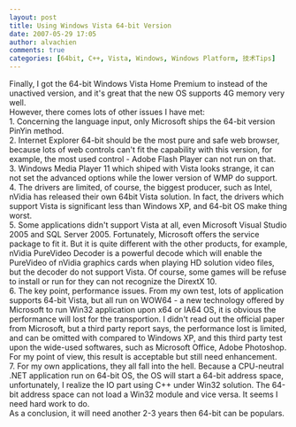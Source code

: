 ```yaml
---
layout: post
title: Using Windows Vista 64-bit Version
date: 2007-05-29 17:05
author: alvachien
comments: true
categories: [64bit, C++, Vista, Windows, Windows Platform, 技术Tips]
---
```

<div id="bp-C678F199F470A1FB_914-content">
<div>Finally, I got the 64-bit Windows Vista Home Premium to instead of the unactived version, and it's great that the new OS supports 4G memory very well.</div>
<div> </div>
<div>However, there comes lots of other issues I have met:</div>
<div>1. Concerning the language input, only Microsoft ships the 64-bit version PinYin method.</div>
<div>2. Internet Explorer 64-bit should be the most pure and safe web browser, because lots of web controls can't fit the capability with this version, for example, the most used control - Adobe Flash Player can not run on that.</div>
<div>3. Windows Media Player 11 which shiped with Vista looks strange, it can not set the advanced options while the lower version of WMP do support.</div>
<div>4. The drivers are limited, of course, the biggest producer, such as Intel, nVidia has released their own 64bit Vista solution. In fact, the drivers which support Vista is significant less than Windows XP, and 64-bit OS make thing worst.</div>
<div>5. Some applications didn't support Vista at all, even Microsoft Visual Studio 2005 and SQL Server 2005. Fortunately, Microsoft offers the service package to fit it. But it is quite different with the other products, for example, nVidia PureVideo Decoder is a powerful decode which will enable the PureVideo of nVidia graphics cards when playing HD solution video files, but the decoder do not support Vista. Of course, some games will be refuse to install or run for they can not recognize the DirextX 10.</div>
<div>6. The key point, performance issues. From my own test, lots of application supports 64-bit Vista, but all run on WOW64 - a new technology offered by Microsoft to run Win32 application upon x64 or IA64 OS, it is obvious the performance will lost for the transportion. I didn't read out the official paper from Microsoft, but a third party report says, the performance lost is limited, and can be omitted with compared to Windows XP, and this third party test upon the wide-used softwares, such as Microsoft Office, Adobe Photoshop. For my point of view, this result is acceptable but still need enhancement.</div>
<div>7. For my own applications, they all fall into the hell. Because a CPU-neutral .NET application run on 64-bit OS, the OS will start a 64-bit address space, unfortunately, I realize the IO part using C++ under Win32 solution. The 64-bit address space can not load a Win32 module and vice versa. It seems I need hard work to do.</div>
<div> </div>
<div>As a conclusion, it will need another 2-3 years then 64-bit can be populars.</div>
</div>
